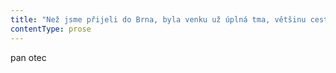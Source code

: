 ```yaml
---
title: "Než jsme přijeli do Brna, byla venku už úplná tma, většinu cesty mlčím a\_přemýšlím, jestli a\_jak mám Sylvě tenhle nečekaný výlet vysvětlit\\. Myslím, že s\_sebou nemám ani doklady nebo peněženku, nejspíš asi ani klíče\\. No, prostě jsem potřeboval nutně na kávu, nic se neděje, ale jak se začalo stmívat a\_v\_okolí toho domova důchodců ani nesvítily světla, prostě na mě padla hrůza z\_nudy\\. Já už nestačím sám sebe udivovat, místo abych mlčel, začnu fabulovat nějakou nicneříkající hloupost, a\_už jak to vyslovuju, je mi jasné, že kdyby se náhodou zeptala, proč jsme si teda zajížděli dalších deset kilometrů do vedlejší vesnice a\_proč jsme postávali u\_cizího domu, jsem zase nahranej a\_neměl bych co říct\\. Všimla sis toho domu, u\_kterýho jsme stáli? Tohle musí být nejspíš příznak stařecké demence\\. Mluvím rychleji než uvažuju, navíc říkám úplné nesmysly a\_nestíhám domýšlet, kam mě přivede další věta\\. Proč jsem si ho měla všimnout? Neřekl jsi mi, abych se podívala nebo abych vystoupila\\. Vlastně jsem měla trochu obavu, proč vlastně chceš, abych tam vůbec jela\\. Vypadal jsi… Jak jsem jako měl vypadat? skočím Sylvě trochu podrážděně do řeči\\. Nezlob se, ale vypadal jsi trochu nepříčetně\\. Já to věděl, že mám mlčet\\. Když už člověk šlápne do hovna, proč ho musí ještě rozmazávat? Přesně tohle teď dělám, rozmazávám hovno\\. Místo abych všechno přešel a\_počkal, až se u\_kávy na tu pitomou zajížďku k\_domu dietní sestry Šárky zapomene, začnu plácat nesmysly\\. Tak poslouchej, rozhodně jsem nevypadal nepříčetně\\. Prostě jsem jen chtěl, aby ses podívala na jeden pěknej dům\\. Hmm, pokývala Sylva hlavou a\_dál už neřekla nic\\. Zaparkovala v\_centru Brna, na Dominikánském náměstí, jen pár kroků od kavárny\\. No konečně, káva\\. Tohle jsem potřeboval, kvůli tomuhle jsem potřeboval na chvilku vypadnout\\. Na malou chvilku jsem zadoufal, že už jsme všechno zamluvili a\_že konečně nějak inteligentně stočím řeč jinam\\. Marně\\. No právě, řekla Sylva\\. Co no právě? odseknu a\_zabořím nos do hrnku s\_kávou\\. Tak podívej, nejdřív jsi říkal, že nutně potřebuješ kávu a\_taky žes dostal hrůzu z\_nudy a\_potřebuješ vypadnout z\_toho centra Lípa, no a\_potom jsi mi chtěl ukázat nějaký dům, a\_přitom jsi mi ani neřekl, že se na ten dům mám podívat\\. Nějak mi to nedává smysl\\. Přece jí teď nezačnu vykládat, že jsme se jeli podívat na chlapíka, kterej zfackoval dietní sestru, a\_když jsme dorazili k\_jeho domu, tak jsem si to rozmyslel a\_rozhodl se zajet raději do kavárny\\. Ani tohle vysvětlení by smysl nedávalo, takže prostě zůstanu potichu\\. Jenomže Sylva výjimečně potichu nezůstává\\. Tys vlastně doma nikdy kávu nepil, kdyby ses zmínil, že máš občas chuť na kávu, nebyl by problém koupit ti kávovar\\. O\_kávu tady nešlo, spíš si myslím, že prostě doopravdy nechceš být v\_tom domově\\. Michal o\_tom mluvil hned, když jsi odešel\\. Říkal, že tam budeš otrávenej a\_že jsme ti to měli rozmluvit\\. Michal ví akorát tak houby, odseknu a\_chviličku jsem hrdej na to, že jsem před dcerou řekl nahlas „houby“ a\_ne sprostý slovo, který jsem měl pochopitelně na jazyku\\. To si nemyslím, namítla Sylva\\. Asi jsi od toho čekal něco jinýho, od toho domova důchodců, a\_bude nejlepší, když se prostě vrátíš domů\\."
contentType: prose
---
```


<section>

pan otec

</section>
